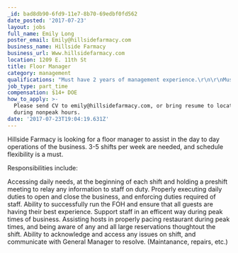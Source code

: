 ```yaml
---
_id: bad8db90-6fd9-11e7-8b70-69edbf0fd562
date_posted: '2017-07-23'
layout: jobs
full_name: Emily Long
poster_email: Emily@hillsidefarmacy.com
business_name: Hillside Farmacy
business_url: Www.hillsidefarmacy.com
location: 1209 E. 11th St
title: Floor Manager
category: management
qualifications: "Must have 2 years of management experience.\r\n\r\nMust have TABC and food handlers certifications."
job_type: part_time
compensation: $14+ DOE
how_to_apply: >-
  Please send CV to emily@hillsidefarmacy.com, or bring resume to location
  during nonpeak hours.
date: '2017-07-23T19:04:19.631Z'
---
```

Hillside Farmacy is looking for a floor manager to assist in the day to day operations of the business. 3-5 shifts per week are needed, and schedule flexibility is a must.

Responsibilities include:

Accessing daily needs, at the beginning of each shift and holding a preshift meeting to relay any information to staff on duty.
Properly executing daily duties to open and close the business, and enforcing duties required of staff.
Ability to successfully run the FOH and ensure that all guests are having their best experience.
Support staff in an efficent way during peak times of business.
Assisting hosts in properly pacing restaurant during peak times, and being aware of any and all large reservations thoughtout the shift.
Ability to acknowledge and access any issues on shift, and communicate with General Manager to resolve. (Maintanance, repairs, etc.)
